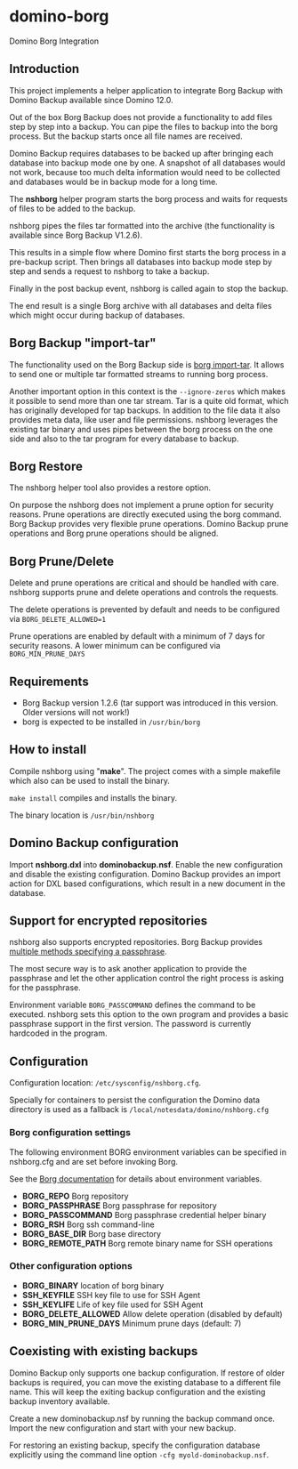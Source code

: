 # domino-borg
Domino Borg Integration


## Introduction

This project implements a helper application to integrate Borg Backup with Domino Backup available since Domino 12.0.

Out of the box Borg Backup does not provide a functionality to add files step by step into a backup.
You can pipe the files to backup into the borg process. But the backup starts once all file names are received.

Domino Backup requires databases to be backed up after bringing each database into backup mode one by one.
A snapshot of all databases would not work, because too much delta information would need to be collected and databases would be in backup mode for a long time.

The **nshborg** helper program starts the borg process and waits for requests of files to be added to the backup.

nshborg pipes the files tar formatted into the archive (the functionality is available since Borg Backup V1.2.6).

This results in a simple flow where Domino first starts the borg process in a pre-backup script.
Then brings all databases into backup mode step by step and sends a request to nshborg to take a backup.

Finally in the post backup event, nshborg is called again to stop the backup.

The end result is a single Borg archive with all databases and delta files which might occur during backup of databases.

## Borg Backup "import-tar"

The functionality used on the Borg Backup side is [borg import-tar](https://borgbackup.readthedocs.io/en/stable/usage/tar.html).
It allows to send one or multiple tar formatted streams to running borg process.

Another important option in this context is the `--ignore-zeros` which makes it possible to send more than one tar stream.
Tar is a quite old format, which has originally developed for tap backups. In addition to the file data it also provides meta data, like user and file permissions.
nshborg leverages the existing tar binary and uses pipes between the borg process on the one side and also to the tar program for every database to backup.

## Borg Restore

The nshborg helper tool also provides a restore option.

On purpose the nshborg does not implement a prune option for security reasons. Prune operations are directly executed using the borg command.
Borg Backup provides very flexible prune operations. Domino Backup prune operations and Borg prune operations should be aligned.

## Borg Prune/Delete

Delete and prune operations are critical and should be handled with care.
nshborg supports prune and delete operations and controls the requests.

The delete operations is prevented by default and needs to be configured via `BORG_DELETE_ALLOWED=1`

Prune operations are enabled by default with a minimum of 7 days for security reasons.
A lower minimum can be configured via `BORG_MIN_PRUNE_DAYS`


## Requirements

- Borg Backup version 1.2.6 (tar support was introduced in this version. Older versions will not work!)
- borg is expected to be installed in `/usr/bin/borg`


## How to install

Compile nshborg using "**make**". The project comes with a simple makefile which also can be used to install the binary.


```make install``` compiles and installs the binary.

The binary location is `/usr/bin/nshborg`


## Domino Backup configuration

Import **nshborg.dxl** into **dominobackup.nsf**. Enable the new configuration and disable the existing configuration.
Domino Backup provides an import action for DXL based configurations, which result in a new document in the database.


## Support for encrypted repositories

nshborg also supports encrypted repositories. Borg Backup provides [multiple methods specifying a passphrase](https://borgbackup.readthedocs.io/en/stable/quickstart.html#passphrase-notes).

The most secure way is to ask another application to provide the passphrase and let the other application control the right process is asking for the passphrase.

Environment variable `BORG_PASSCOMMAND` defines the command to be executed. nshborg sets this option to the own program and provides a basic passphrase support in the first version. The password is currently hardcoded in the program.


## Configuration

Configuration location: `/etc/sysconfig/nshborg.cfg`.

Specially for containers to persist the configuration the Domino data directory is used as a fallback is `/local/notesdata/domino/nshborg.cfg`

### Borg configuration settings

The following environment BORG environment variables can be specified in nshborg.cfg and are set before invoking Borg.

See the [Borg documentation](https://borgbackup.readthedocs.io/en/stable/usage/general.html#environment-variables) for details about environment variables.

- **BORG_REPO** Borg repository
- **BORG_PASSPHRASE** Borg passphrase for repository
- **BORG_PASSCOMMAND** Borg passphrase credential helper binary
- **BORG_RSH** Borg ssh command-line
- **BORG_BASE_DIR** Borg base directory
- **BORG_REMOTE_PATH** Borg remote binary name for SSH operations


### Other configuration options

- **BORG_BINARY** location of borg binary
- **SSH_KEYFILE** SSH key file to use for SSH Agent
- **SSH_KEYLIFE** Life of key file used for SSH Agent
- **BORG_DELETE_ALLOWED** Allow delete operation (disabled by default)
- **BORG_MIN_PRUNE_DAYS** Minimum prune days (default: 7)


## Coexisting with existing backups

Domino Backup only supports one backup configuration.
If restore of older backups is required, you can move the existing database to a different file name.
This will keep the exiting backup configuration and the existing backup inventory available.

Create a new dominobackup.nsf by running the backup command once.
Import the new configuration and start with your new backup.

For restoring an existing backup, specify the configuration database explicitly using the command line option `-cfg myold-dominobackup.nsf`.


